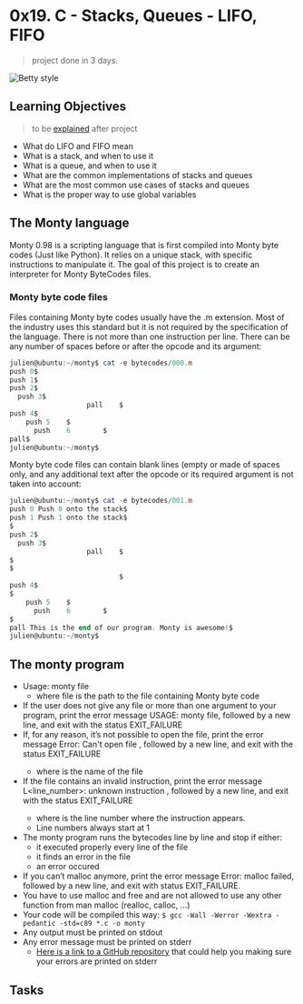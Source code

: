 # 0x19. C - Stacks, Queues - LIFO, FIFO
> project done in 3 days.

![Betty style](https://img.shields.io/badge/betty-style%20guide-purple?style=round-square)

## Learning Objectives
> to be [explained](https://fs.blog/feynman-learning-technique/) after project
* What do LIFO and FIFO mean
* What is a stack, and when to use it
* What is a queue, and when to use it
* What are the common implementations of stacks and queues
* What are the most common use cases of stacks and queues
* What is the proper way to use global variables

## The Monty language
Monty 0.98 is a scripting language that is first compiled into Monty byte codes (Just like Python). It relies on a unique stack, with specific instructions to manipulate it. The goal of this project is to create an interpreter for Monty ByteCodes files.

### Monty byte code files

Files containing Monty byte codes usually have the .m extension. Most of the industry uses this standard but it is not required by the specification of the language. There is not more than one instruction per line. There can be any number of spaces before or after the opcode and its argument:
```powershell
julien@ubuntu:~/monty$ cat -e bytecodes/000.m
push 0$
push 1$
push 2$
  push 3$
                   pall    $
push 4$
    push 5    $
      push    6        $
pall$
julien@ubuntu:~/monty$
```
Monty byte code files can contain blank lines (empty or made of spaces only, and any additional text after the opcode or its required argument is not taken into account:
```powershell
julien@ubuntu:~/monty$ cat -e bytecodes/001.m
push 0 Push 0 onto the stack$
push 1 Push 1 onto the stack$
$
push 2$
  push 3$
                   pall    $
$
$
                           $
push 4$
$
    push 5    $
      push    6        $
$
pall This is the end of our program. Monty is awesome!$
julien@ubuntu:~/monty$
```
## The monty program
   + Usage: monty file
      + where file is the path to the file containing Monty byte code
   + If the user does not give any file or more than one argument to your program, print the error message USAGE: monty file, followed by a new line, and exit with the status EXIT_FAILURE
   + If, for any reason, it’s not possible to open the file, print the error message Error: Can't open file <file>, followed by a new line, and exit with the status EXIT_FAILURE
      + where <file> is the name of the file
   + If the file contains an invalid instruction, print the error message L<line_number>: unknown instruction <opcode>, followed by a new line, and exit with the status EXIT_FAILURE
      + where is the line number where the instruction appears.
      + Line numbers always start at 1
   + The monty program runs the bytecodes line by line and stop if either:
      + it executed properly every line of the file
      + it finds an error in the file
      + an error occured
   + If you can’t malloc anymore, print the error message Error: malloc failed, followed by a new line, and exit with status EXIT_FAILURE.
   + You have to use malloc and free and are not allowed to use any other function from man malloc (realloc, calloc, …)
   + Your code will be compiled this way:
   `$ gcc -Wall -Werror -Wextra -pedantic -std=c89 *.c -o monty`
   + Any output must be printed on stdout
   + Any error message must be printed on stderr
      + [Here is a link to a GitHub repository](https://github.com/sickill/stderred) that could help you making sure your errors are printed on stderr
## Tasks
